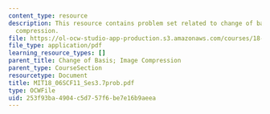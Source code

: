 ```yaml
---
content_type: resource
description: This resource contains problem set related to change of basis; image
  compression.
file: https://ol-ocw-studio-app-production.s3.amazonaws.com/courses/18-06sc-linear-algebra-fall-2011/253f93ba4904c5d757f6be7e16b9aeea_MIT18_06SCF11_Ses3.7prob.pdf
file_type: application/pdf
learning_resource_types: []
parent_title: Change of Basis; Image Compression
parent_type: CourseSection
resourcetype: Document
title: MIT18_06SCF11_Ses3.7prob.pdf
type: OCWFile
uid: 253f93ba-4904-c5d7-57f6-be7e16b9aeea
---
```

